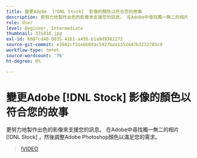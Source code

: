 ```yaml
---
title: 變更Adobe  [!DNL Stock]  影像的顏色以符合您的故事
description: 更努力地製作出色的影像來支援您的訊息。 在Adobe中尋找獨一無二的相片  [!DNL Stock]  ，然後調整Adobe Photoshop顏色以符合您的需求
role: User
level: Beginner, Intermediate
thumbnail: 331810.jpg
exl-id: 6607cd40-0035-41b1-a45b-b1a9d9382272
source-git-commit: e3982cf31ebb0dac5927baa1352447b3222785c9
workflow-type: tm+mt
source-wordcount: '76'
ht-degree: 0%

---
```


# 變更Adobe [!DNL Stock] 影像的顏色以符合您的故事

更努力地製作出色的影像來支援您的訊息。 在Adobe中尋找獨一無二的相片 [!DNL Stock] ，然後調整Adobe Photoshop顏色以滿足您的需求。

>[!VIDEO](https://video.tv.adobe.com/v/331810?hidetitle=true)
